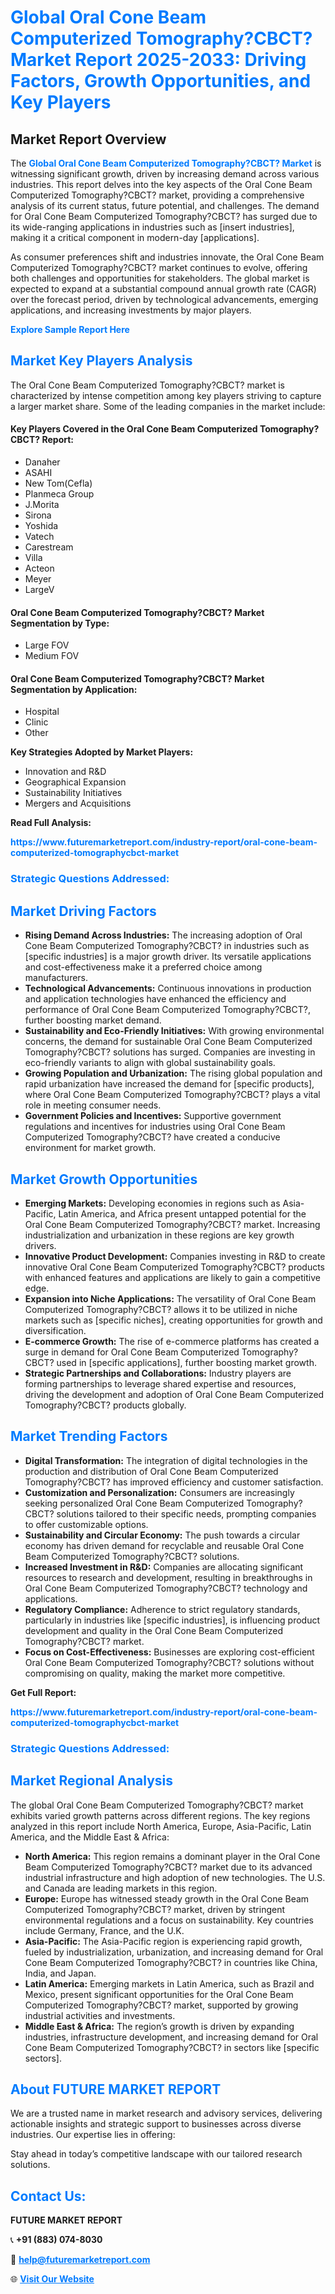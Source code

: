 <h1 style="color: #007BFF;">Global Oral Cone Beam Computerized Tomography?CBCT? Market Report 2025-2033: Driving Factors, Growth Opportunities, and Key Players</h1>

<section id="overview">
<h2>Market Report Overview</h2>
<p>The <a href="https://www.futuremarketreport.com/industry-report/oral-cone-beam-computerized-tomographycbct-market" style="color: #007BFF; text-decoration: none;"><strong>Global Oral Cone Beam Computerized Tomography?CBCT? Market</strong></a> is witnessing significant growth, driven by increasing demand across various industries. This report delves into the key aspects of the Oral Cone Beam Computerized Tomography?CBCT? market, providing a comprehensive analysis of its current status, future potential, and challenges. The demand for Oral Cone Beam Computerized Tomography?CBCT? has surged due to its wide-ranging applications in industries such as [insert industries], making it a critical component in modern-day [applications].</p>
<p>As consumer preferences shift and industries innovate, the Oral Cone Beam Computerized Tomography?CBCT? market continues to evolve, offering both challenges and opportunities for stakeholders. The global market is expected to expand at a substantial compound annual growth rate (CAGR) over the forecast period, driven by technological advancements, emerging applications, and increasing investments by major players.</p>
</section>

<section id="overview">
<p><a href="https://www.futuremarketreport.com/request-sample/reportId=78690" style="color: #007BFF; text-decoration: none;"><strong>Explore Sample Report Here</strong></a></p>
</section>

<section id="key-players">
<h2 style="color: #007BFF;">Market Key Players Analysis</h2>
<p>The Oral Cone Beam Computerized Tomography?CBCT? market is characterized by intense competition among key players striving to capture a larger market share. Some of the leading companies in the market include:</p>
<h4>Key Players Covered in the Oral Cone Beam Computerized Tomography?CBCT? Report:</h4>
<ul><li>Danaher</li><li>ASAHI</li><li>New Tom(Cefla)</li><li>Planmeca Group</li><li>J.Morita</li><li>Sirona</li><li>Yoshida</li><li>Vatech</li><li>Carestream</li><li>Villa</li><li>Acteon</li><li>Meyer</li><li>LargeV</li></ul>
<h4>Oral Cone Beam Computerized Tomography?CBCT? Market Segmentation by Type:</h4>
<ul><li>Large FOV</li><li>Medium FOV</li></ul>

<h4>Oral Cone Beam Computerized Tomography?CBCT? Market Segmentation by Application:</h4>
<ul><li>Hospital</li><li>Clinic</li><li>Other</li></ul>
<p><strong>Key Strategies Adopted by Market Players:</strong></p>
<ul>
<li>Innovation and R&D</li>
<li>Geographical Expansion</li>
<li>Sustainability Initiatives</li>
<li>Mergers and Acquisitions</li>
</ul>
</section>

<section>
<p><strong>Read Full Analysis: </strong></p><a href="https://www.futuremarketreport.com/industry-report/oral-cone-beam-computerized-tomographycbct-market" style="color: #007BFF; text-decoration: none;"><strong>https://www.futuremarketreport.com/industry-report/oral-cone-beam-computerized-tomographycbct-market</strong></a>
<h3 style="color: #007BFF;">Strategic Questions Addressed:</h3>
</section>

<section id="driving-factors">
<h2 style="color: #007BFF;">Market Driving Factors</h2>
<ul>
<li><strong>Rising Demand Across Industries:</strong> The increasing adoption of Oral Cone Beam Computerized Tomography?CBCT? in industries such as [specific industries] is a major growth driver. Its versatile applications and cost-effectiveness make it a preferred choice among manufacturers.</li>
<li><strong>Technological Advancements:</strong> Continuous innovations in production and application technologies have enhanced the efficiency and performance of Oral Cone Beam Computerized Tomography?CBCT?, further boosting market demand.</li>
<li><strong>Sustainability and Eco-Friendly Initiatives:</strong> With growing environmental concerns, the demand for sustainable Oral Cone Beam Computerized Tomography?CBCT? solutions has surged. Companies are investing in eco-friendly variants to align with global sustainability goals.</li>
<li><strong>Growing Population and Urbanization:</strong> The rising global population and rapid urbanization have increased the demand for [specific products], where Oral Cone Beam Computerized Tomography?CBCT? plays a vital role in meeting consumer needs.</li>
<li><strong>Government Policies and Incentives:</strong> Supportive government regulations and incentives for industries using Oral Cone Beam Computerized Tomography?CBCT? have created a conducive environment for market growth.</li>
</ul>
</section>

<section id="growth-opportunities">
<h2 style="color: #007BFF;">Market Growth Opportunities</h2>
<ul>
<li><strong>Emerging Markets:</strong> Developing economies in regions such as Asia-Pacific, Latin America, and Africa present untapped potential for the Oral Cone Beam Computerized Tomography?CBCT? market. Increasing industrialization and urbanization in these regions are key growth drivers.</li>
<li><strong>Innovative Product Development:</strong> Companies investing in R&D to create innovative Oral Cone Beam Computerized Tomography?CBCT? products with enhanced features and applications are likely to gain a competitive edge.</li>
<li><strong>Expansion into Niche Applications:</strong> The versatility of Oral Cone Beam Computerized Tomography?CBCT? allows it to be utilized in niche markets such as [specific niches], creating opportunities for growth and diversification.</li>
<li><strong>E-commerce Growth:</strong> The rise of e-commerce platforms has created a surge in demand for Oral Cone Beam Computerized Tomography?CBCT? used in [specific applications], further boosting market growth.</li>
<li><strong>Strategic Partnerships and Collaborations:</strong> Industry players are forming partnerships to leverage shared expertise and resources, driving the development and adoption of Oral Cone Beam Computerized Tomography?CBCT? products globally.</li>
</ul>
</section>

<section id="trending-factors">
<h2 style="color: #007BFF;">Market Trending Factors</h2>
<ul>
<li><strong>Digital Transformation:</strong> The integration of digital technologies in the production and distribution of Oral Cone Beam Computerized Tomography?CBCT? has improved efficiency and customer satisfaction.</li>
<li><strong>Customization and Personalization:</strong> Consumers are increasingly seeking personalized Oral Cone Beam Computerized Tomography?CBCT? solutions tailored to their specific needs, prompting companies to offer customizable options.</li>
<li><strong>Sustainability and Circular Economy:</strong> The push towards a circular economy has driven demand for recyclable and reusable Oral Cone Beam Computerized Tomography?CBCT? solutions.</li>
<li><strong>Increased Investment in R&D:</strong> Companies are allocating significant resources to research and development, resulting in breakthroughs in Oral Cone Beam Computerized Tomography?CBCT? technology and applications.</li>
<li><strong>Regulatory Compliance:</strong> Adherence to strict regulatory standards, particularly in industries like [specific industries], is influencing product development and quality in the Oral Cone Beam Computerized Tomography?CBCT? market.</li>
<li><strong>Focus on Cost-Effectiveness:</strong> Businesses are exploring cost-efficient Oral Cone Beam Computerized Tomography?CBCT? solutions without compromising on quality, making the market more competitive.</li>
</ul>
</section>

<section>
<p><strong>Get Full Report: </strong></p><a href="https://www.futuremarketreport.com/industry-report/oral-cone-beam-computerized-tomographycbct-market" style="color: #007BFF; text-decoration: none;"><strong>https://www.futuremarketreport.com/industry-report/oral-cone-beam-computerized-tomographycbct-market</strong></a>
<h3 style="color: #007BFF;">Strategic Questions Addressed:</h3>
</section>


<section id="regional-analysis">
<h2 style="color: #007BFF;">Market Regional Analysis</h2>
<p>The global Oral Cone Beam Computerized Tomography?CBCT? market exhibits varied growth patterns across different regions. The key regions analyzed in this report include North America, Europe, Asia-Pacific, Latin America, and the Middle East & Africa:</p>
<ul>
<li><strong>North America:</strong> This region remains a dominant player in the Oral Cone Beam Computerized Tomography?CBCT? market due to its advanced industrial infrastructure and high adoption of new technologies. The U.S. and Canada are leading markets in this region.</li>
<li><strong>Europe:</strong> Europe has witnessed steady growth in the Oral Cone Beam Computerized Tomography?CBCT? market, driven by stringent environmental regulations and a focus on sustainability. Key countries include Germany, France, and the U.K.</li>
<li><strong>Asia-Pacific:</strong> The Asia-Pacific region is experiencing rapid growth, fueled by industrialization, urbanization, and increasing demand for Oral Cone Beam Computerized Tomography?CBCT? in countries like China, India, and Japan.</li>
<li><strong>Latin America:</strong> Emerging markets in Latin America, such as Brazil and Mexico, present significant opportunities for the Oral Cone Beam Computerized Tomography?CBCT? market, supported by growing industrial activities and investments.</li>
<li><strong>Middle East & Africa:</strong> The region’s growth is driven by expanding industries, infrastructure development, and increasing demand for Oral Cone Beam Computerized Tomography?CBCT? in sectors like [specific sectors].</li>
</ul>
</section>

<footer>
<h2 style="color: #007BFF;">About FUTURE MARKET REPORT</h2>
<p>We are a trusted name in market research and advisory services, delivering actionable insights and strategic support to businesses across diverse industries. Our expertise lies in offering:</p>

<p>Stay ahead in today’s competitive landscape with our tailored research solutions.</p>

<h2 style="color: #007BFF;">Contact Us:</h2>
<p><strong>FUTURE MARKET REPORT</strong></p>
<p>📞 <strong>+91 (883) 074-8030</strong></p>
<p>📧 <strong><a href="mailto:help@futuremarketreport.com" style="color: #007BFF;">help@futuremarketreport.com</a></strong></p>
<p>🌐 <strong><a href="https://www.futuremarketreport.com/" style="color: #007BFF;">Visit Our Website</a></strong></p>
</footer>